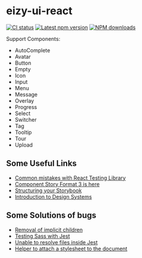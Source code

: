 # eizy-ui-react

[![CI status][github-action-image]][github-action-url]
[![Latest npm version][version-img]][npm-url]
[![NPM downloads][download-image]][npm-url]



[version-img]: https://img.shields.io/npm/v/@eizyui/eizy-ui-react.svg
[npm-url]: https://www.npmjs.com/package/@eizyui/eizy-ui-react
[download-image]: https://img.shields.io/npm/dm/@eizyui/eizy-ui-react.svg?style=flat-square
[github-action-image]: https://github.com/eizyc/eizy-ui-react/workflows/Deployment/badge.svg
[github-action-url]: https://github.com/eizyc/eizy-ui-react/actions?query=workflow%3A%22Deployment%22

Support Components:
- AutoComplete
- Avatar
- Button
- Empty
- Icon
- Input
- Menu
- Message
- Overlay
- Progress
- Select
- Switcher
- Tag
- Tooltip
- Tour
- Upload












## Some Useful Links
+ [Common mistakes with React Testing Library](https://kentcdodds.com/blog/common-mistakes-with-react-testing-library)
+ [Component Story Format 3 is here](https://storybook.js.org/blog/storybook-csf3-is-here/)
+ [Structuring your Storybook](https://storybook.js.org/blog/structuring-your-storybook/)
+ [Introduction to Design Systems](https://fem-design-systems.netlify.app/)


## Some Solutions of bugs
+ [Removal of implicit children](https://solverfox.dev/writing/no-implicit-children/)
+ [Testing Sass with Jest](https://obyford.com/posts/testing-sass-with-jest/)
+ [Unable to resolve files inside Jest](https://github.com/sass/dart-sass/issues/710)
+ [Helper to attach a stylesheet to the document](https://github.com/testing-library/jest-dom/issues/70)
